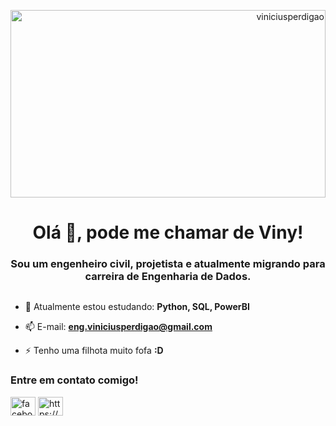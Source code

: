 <p align="right"> <img src="https://i.pinimg.com/originals/91/16/8b/91168b4873f6659b3e9fdfe4b89cd864.gif" width="100%" height="300"  alt="viniciusperdigao" /> </p>
</div>
<h1 align="center">Olá 👋, pode me chamar de Viny!</h1>
<h3 align="center">Sou um engenheiro civil, projetista e atualmente migrando para carreira de Engenharia de Dados.</h3>
<div style="display:inline-block;vertical-align:top;">

- 🌱 Atualmente estou estudando:  **Python, SQL, PowerBI**

- 📫 E-mail: **eng.viniciusperdigao@gmail.com**

- ⚡ Tenho uma filhota muito fofa **:D**

<h3 align="left">Entre em contato comigo!</h3>
<p align="left">
<a href="https://fb.com/facebook.com/viny.perdigao" target="blank"><img align="center" src="https://raw.githubusercontent.com/rahuldkjain/github-profile-readme-generator/master/src/images/icons/Social/facebook.svg" alt="facebook.com/viny.perdigao" height="30" width="40" /></a>
<a href="https://instagram.com/https://www.instagram.com/viny.perdigao/" target="blank"><img align="center" src="https://raw.githubusercontent.com/rahuldkjain/github-profile-readme-generator/master/src/images/icons/Social/instagram.svg" alt="https://www.instagram.com/viny.perdigao/" height="30" width="40" /></a>
</p>


